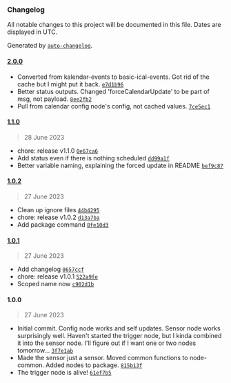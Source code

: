 ### Changelog

All notable changes to this project will be documented in this file. Dates are displayed in UTC.

Generated by [`auto-changelog`](https://github.com/CookPete/auto-changelog).

#### [2.0.0](https://github.com/AlmostInteractive/node-red-contrib-basic-ical-calendar/compare/1.1.0...2.0.0)

- Converted from kalendar-events to basic-ical-events.  Got rid of the cache but I might put it back. [`e7d1b96`](https://github.com/AlmostInteractive/node-red-contrib-basic-ical-calendar/commit/e7d1b96b4c220b0c6002dc1495a2fde8b86ad45a)
- Better status outputs.  Changed 'forceCalendarUpdate' to be part of msg, not payload. [`8ee2fb2`](https://github.com/AlmostInteractive/node-red-contrib-basic-ical-calendar/commit/8ee2fb2a148da863ce0b6fbcbff7da8b37810334)
- Pull from calendar config node's config, not cached values. [`7ce5ec1`](https://github.com/AlmostInteractive/node-red-contrib-basic-ical-calendar/commit/7ce5ec147ebdb414685eeb562c920455bdcdec4b)

#### [1.1.0](https://github.com/AlmostInteractive/node-red-contrib-basic-ical-calendar/compare/1.0.2...1.1.0)

> 28 June 2023

- chore: release v1.1.0 [`0e67ca6`](https://github.com/AlmostInteractive/node-red-contrib-basic-ical-calendar/commit/0e67ca68463b560ac4ce9831372de1f3988f57d2)
- Add status even if there is nothing scheduled [`dd99a1f`](https://github.com/AlmostInteractive/node-red-contrib-basic-ical-calendar/commit/dd99a1fec7850c5e2da12e2aacb163f14493ecd6)
- Better variable naming, explaining the forced update in README [`bef9c87`](https://github.com/AlmostInteractive/node-red-contrib-basic-ical-calendar/commit/bef9c873f853c40467a2ef25a232faba991ef5d8)

#### [1.0.2](https://github.com/AlmostInteractive/node-red-contrib-basic-ical-calendar/compare/1.0.1...1.0.2)

> 27 June 2023

- Clean up ignore files [`44b4295`](https://github.com/AlmostInteractive/node-red-contrib-basic-ical-calendar/commit/44b4295d98190f449cef832fc40bce85d7371079)
- chore: release v1.0.2 [`d13a7ba`](https://github.com/AlmostInteractive/node-red-contrib-basic-ical-calendar/commit/d13a7ba0d8365a8d678c829bbd686b49ccc83b0e)
- Add package command [`8fe10d3`](https://github.com/AlmostInteractive/node-red-contrib-basic-ical-calendar/commit/8fe10d330c7b9fc708328d7d1d2c10dfad588ebe)

#### [1.0.1](https://github.com/AlmostInteractive/node-red-contrib-basic-ical-calendar/compare/1.0.0...1.0.1)

> 27 June 2023

- Add changelog [`0657ccf`](https://github.com/AlmostInteractive/node-red-contrib-basic-ical-calendar/commit/0657ccf2d77d22f97e15344a3ca1c182bf75c5ec)
- chore: release v1.0.1 [`522a9fe`](https://github.com/AlmostInteractive/node-red-contrib-basic-ical-calendar/commit/522a9fe563ca597fee40bcf2d73043da5a1aaf74)
- Scoped name now [`c902d1b`](https://github.com/AlmostInteractive/node-red-contrib-basic-ical-calendar/commit/c902d1b908a94317735926908cfd1d9932d29bd5)

#### 1.0.0

> 27 June 2023

- Initial commit.  Config node works and self updates.  Sensor node works surprisingly well.  Haven't started the trigger node, but I kinda combined it into the sensor node.  I'll figure out if I want one or two nodes tomorrow... [`3f7e1ab`](https://github.com/AlmostInteractive/node-red-contrib-basic-ical-calendar/commit/3f7e1ab3e0379bd181ce575a3ce62adcd6aa8a48)
- Made the sensor just a sensor.  Moved common functions to node-common.  Added nodes to package. [`815b13f`](https://github.com/AlmostInteractive/node-red-contrib-basic-ical-calendar/commit/815b13f4e9a6b4462d80dd3f780155b06753b61d)
- The trigger node is alive! [`61ef7b5`](https://github.com/AlmostInteractive/node-red-contrib-basic-ical-calendar/commit/61ef7b50f10497da1d7b685ad846fe2543650bc1)
